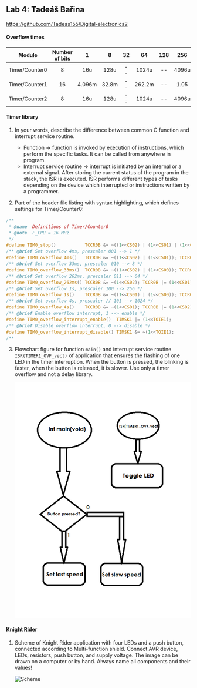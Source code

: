 ## Lab 4: Tadeáš Bařina


   https://github.com/Tadeas155/Digital-electronics2


#### Overflow times


| **Module** | **Number of bits** | **1** | **8** | **32** | **64** | **128** | **256** | **1024** |
| :-: | :-: | :-: | :-: | :-: | :-: | :-: | :-: | :-: |
| Timer/Counter0 | 8  | 16u | 128u | -- | 1024u | -- | 4096u | 16384u |
| Timer/Counter1 | 16 | 4.096m | 32.8m | -- | 262.2m | -- | 1.05 | 4.2 |
| Timer/Counter2 | 8  | 16u | 128u | -- | 1024u | -- | 4096u | 16384u |

#### Timer library

1. In your words, describe the difference between common C function and interrupt service routine.
   * Function => function is invoked by execution of instructions, which perform the specific tasks. It can be called from anywhere in program.
   * Interrupt service routine => interrupt is initiated by an internal or a external signal. After storing the current status of the program in the stack, the ISR is executed. ISR performs different types of tasks depending on the device which interrupted or instructions written by a programmer.

2. Part of the header file listing with syntax highlighting, which defines settings for Timer/Counter0:

```c
/**
 * @name  Definitions of Timer/Counter0
 * @note  F_CPU = 16 MHz
 */
#define TIM0_stop()           TCCR0B &= ~((1<<CS02) | (1<<CS01) | (1<<CS00));
/** @brief Set overflow 4ms, prescaler 001 --> 1 */
#define TIM0_overflow_4ms()   TCCR0B &= ~((1<<CS02) | (1<<CS01)); TCCR0B |= (1<<CS00);
/** @brief Set overflow 33ms, prescaler 010 --> 8 */
#define TIM0_overflow_33ms()  TCCR0B &= ~((1<<CS02) | (1<<CS00)); TCCR0B |= (1<<CS01);
/** @brief Set overflow 262ms, prescaler 011 --> 64 */
#define TIM0_overflow_262ms() TCCR0B &= ~(1<<CS02); TCCR0B |= (1<<CS01) | (1<<CS00);
/** @brief Set overflow 1s, prescaler 100 --> 256 */
#define TIM0_overflow_1s()    TCCR0B &= ~((1<<CS01) | (1<<CS00)); TCCR0B |= (1<<CS02);
/** @brief Set overflow 4s, prescaler // 101 --> 1024 */
#define TIM0_overflow_4s()    TCCR0B &= ~(1<<CS01); TCCR0B |= (1<<CS02) | (1<<CS00);
/** @brief Enable overflow interrupt, 1 --> enable */
#define TIM0_overflow_interrupt_enable()  TIMSK1 |= (1<<TOIE1);
/** @brief Disable overflow interrupt, 0 --> disable */
#define TIM0_overflow_interrupt_disable() TIMSK1 &= ~(1<<TOIE1);
/**

```

3. Flowchart figure for function `main()` and interrupt service routine `ISR(TIMER1_OVF_vect)` of application that ensures the flashing of one LED in the timer interruption. When the button is pressed, the blinking is faster, when the button is released, it is slower. Use only a timer overflow and not a delay library.

   ![diagram](https://github.com/Tadeas155/Digital-electronics2/blob/main/Labs/04%20-%20interrupts/images/diagram.png)


#### Knight Rider

1. Scheme of Knight Rider application with four LEDs and a push button, connected according to Multi-function shield. Connect AVR device, LEDs, resistors, push button, and supply voltage. The image can be drawn on a computer or by hand. Always name all components and their values!

   ![Scheme](https://github.com/Tadeas155/Digital-electronics2/Labs/04-interrupts/images/knight.png)
